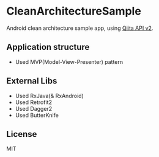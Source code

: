 # CleanArchitectureSample

Android clean architecture sample app, using [Qiita API v2](http://qiita.com/api/v2/docs).

## Application structure

- Used MVP(Model-View-Presenter) pattern

## External Libs

- Used RxJava(& RxAndroid)
- Used Retrofit2
- Used Dagger2
- Used ButterKnife

## License

MIT
